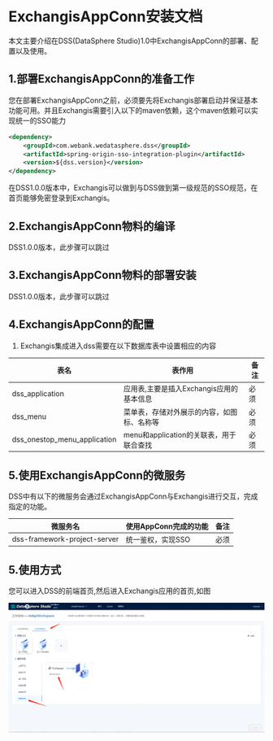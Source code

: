 # ExchangisAppConn安装文档

本文主要介绍在DSS(DataSphere Studio)1.0中ExchangisAppConn的部署、配置以及使用。



## 1.部署ExchangisAppConn的准备工作

您在部署ExchangisAppConn之前，必须要先将Exchangis部署启动并保证基本功能可用。并且Exchangis需要引入以下的maven依赖，这个maven依赖可以实现统一的SSO能力
```xml
<dependency>
    <groupId>com.webank.wedatasphere.dss</groupId>
    <artifactId>spring-origin-sso-integration-plugin</artifactId>
    <version>${dss.version}</version>
</dependency>
```
在DSS1.0.0版本中，Exchangis可以做到与DSS做到第一级规范的SSO规范，在首页能够免密登录到Exchangis。


## 2.ExchangisAppConn物料的编译

DSS1.0.0版本，此步骤可以跳过

## 3.ExchangisAppConn物料的部署安装

DSS1.0.0版本，此步骤可以跳过



## 4.ExchangisAppConn的配置

1. Exchangis集成进入dss需要在以下数据库表中设置相应的内容

| 表名      | 表作用   | 备注                                   |
|-----------------|----------------|----------------------------------------|
| dss_application       | 应用表,主要是插入Exchangis应用的基本信息    | 必须                                   |
| dss_menu     | 菜单表，存储对外展示的内容，如图标、名称等 | 必须                                   |
| dss_onestop_menu_application | menu和application的关联表，用于联合查找 |                    必须                |



## 5.使用ExchangisAppConn的微服务

DSS中有以下的微服务会通过ExchangisAppConn与Exchangis进行交互，完成指定的功能。

| 微服务名      | 使用AppConn完成的功能   | 备注                                   |
|-----------------|----------------|----------------------------------------|
| dss-framework-project-server       | 统一鉴权，实现SSO   | 必须                                   |




## 5.使用方式
您可以进入DSS的前端首页,然后进入Exchangis应用的首页,如图

![Exchangis嵌入DSS](../Images/安装部署/ExchangisAppConn部署/DSS-Exchangis.png)
